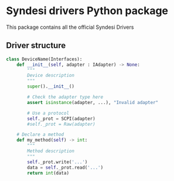 # Syndesi drivers Python package

This package contains all the official Syndesi Drivers

## Driver structure

```python
class DeviceName(Interfaces):
    def __init__(self, adapter : IAdapter) -> None:
        """
        Device description
        """
        super().__init__()

        # Check the adapter type here
        assert isinstance(adapter, ...), "Invalid adapter"

        # Use a protocol
        self._prot = SCPI(adapter)
        #self._prot = Raw(adapter)

    # Declare a method
    def my_method(self) -> int:
        """
        Method description
        """
        self._prot.write('...')
        data = self._prot.read('...')
        return int(data)
```